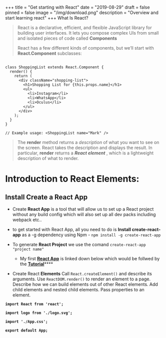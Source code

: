 +++
title = "Get starting with React"
date = "2019-08-29"
draft = false
pinned = false
image = "/img/download.png"
description = "Overview and start learning react"
+++
What Is React?

> React is a declarative, efficient, and flexible JavaScript library for building user interfaces. It lets you compose complex UIs from small and isolated pieces of code called **Components**
>
> React has a few different kinds of components, but we’ll start with **React.Component** subclasses:

## 

```
class ShoppingList extends React.Component {
  render() {
    return (
      <div className="shopping-list">
        <h1>Shopping List for {this.props.name}</h1>
        <ul>
          <li>Instagram</li>
          <li>WhatsApp</li>
          <li>Oculus</li>
        </ul>
      </div>
    );
  }
}

// Example usage: <ShoppingList name="Mark" />
```

> The **render** method returns a  _description_ of what you want to see on the screen. React takes the description and displays the result. In particular, **render** returns a  _**React element**_ , which is a lightweight description of what to render.

# Introduction to React Elements: 

## Install Create a React App

* Create **React App** is a tool that will allow us to set up a React project without any build config which will also set up all dev packs including webpack etc..
* to get started with React App, all you need to do is **Install create-react-app** as a -g dependency using Npm
  \- `npm install -g create-react-app `
* To generate  **React Project** we use the comand `create-react-app "project name"`
  *  My first [**React App**](https://github.com/chiarabdy/react-ll) is linked down below which would be follwed by the [**Tutorial**](https://reactjs.org/tutorial/tutorial.html)****

* Create React **Elements**
  Call `React.createElement()` and describe its arguments.
  Use `ReactDOM.render()` to render an element to a page.
  Describe how we can build elements out of other React elements.
  Add child elements and nested child elements.
  Pass properties to an element.

**`import React from 'react';`**``

**`import logo from './logo.svg';`**``

**`import './App.css';`**

**`export default App;`**
